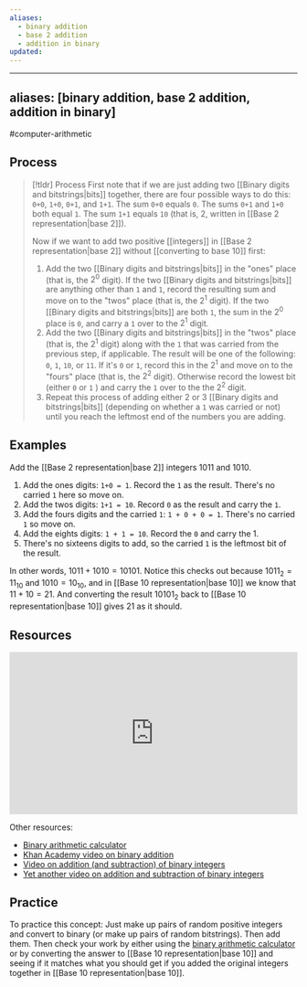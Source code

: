 ```yaml
---
aliases:
  - binary addition
  - base 2 addition
  - addition in binary
updated:
---
```

---
aliases: [binary addition, base 2 addition, addition in binary]
--- 

#computer-arithmetic 

## Process 

> [!tldr] Process
> First note that if we are just adding two [[Binary digits and bitstrings|bits]] together, there are four possible ways to do this: `0+0`, `1+0`, `0+1`, and `1+1`. The sum `0+0` equals `0`. The sums `0+1` and `1+0` both equal `1`. The sum `1+1` equals `10` (that is, 2, written in [[Base 2 representation|base 2]]). 
> 
> Now if we want to add two positive [[integers]] in [[Base 2 representation|base 2]] without [[converting to base 10]] first: 
> 1. Add the two [[Binary digits and bitstrings|bits]] in the "ones" place (that is, the $2^0$ digit). If the two [[Binary digits and bitstrings|bits]] are anything other than `1` and `1`, record the resulting sum and move on to the "twos" place (that is, the $2^1$ digit). If the two [[Binary digits and bitstrings|bits]] are both `1`, the sum in the $2^0$ place is `0`, and carry a `1` over to the $2^1$ digit. 
> 2. Add the two [[Binary digits and bitstrings|bits]] in the "twos" place (that is, the $2^1$ digit) along with the `1` that was carried from the previous step, if applicable. The result will be one of the following: `0`, `1`, `10`, or `11`. If it's `0` or `1`, record this in the $2^1$ and move on to the "fours" place (that is, the $2^2$ digit). Otherwise record the lowest bit (either `0` or `1` ) and carry the `1` over to the the $2^2$ digit. 
> 3. Repeat this process of adding either 2 or 3 [[Binary digits and bitstrings|bits]] (depending on whether a `1` was carried or not) until you reach the leftmost end of the numbers you are adding. 

## Examples 

Add the [[Base 2 representation|base 2]] integers $1011$ and $1010$. 

1. Add the ones digits: `1+0 = 1`. Record the `1` as the result. There's no carried `1` here so move on. 
2. Add the twos digits: `1+1 = 10`. Record `0` as the result and carry the `1`. 
3. Add the fours digits and the carried `1`: `1 + 0 + 0 = 1`. There's no carried `1` so move on. 
4. Add the eights digits: `1 + 1 = 10`. Record the `0` and carry the 1. 
5. There's no sixteens digits to add, so the carried `1` is the leftmost bit of the result. 

In other words, $1011 + 1010 = 10101$. Notice this checks out because $1011_2 = 11_{10}$ and $1010 = 10_{10}$, and in [[Base 10 representation|base 10]] we know that $11 + 10 = 21$. And converting the result $10101_2$ back to [[Base 10 representation|base 10]] gives $21$ as it should. 

## Resources 

<div style="padding:56.25% 0 0 0;position:relative;"><iframe src="https://player.vimeo.com/video/578516501?badge=0&amp;autopause=0&amp;player_id=0&amp;app_id=58479" frameborder="0" allow="autoplay; fullscreen; picture-in-picture" allowfullscreen style="position:absolute;top:0;left:0;width:100%;height:100%;" title="Screencast 1.4: Addition in binary"></iframe></div>

Other resources: 
- [Binary arithmetic calculator](https://www.calculator.net/binary-calculator.html)
- [Khan Academy video on binary addition](https://www.youtube.com/watch?v=RgklPQ8rbkg&pp=ygUPYmluYXJ5IGFkZGl0aW9u)
- [Video on addition (and subtraction) of binary integers](https://www.youtube.com/watch?v=C5EkxfNEMjE)
- [Yet another video on addition and subtraction of binary integers](https://www.youtube.com/watch?v=AE-27BSbkJ4) 

## Practice 

To practice this concept: Just make up pairs of random positive integers and convert to binary (or make up pairs of random bitstrings). Then add them. Then check your work by either using the [binary arithmetic calculator](https://www.calculator.net/binary-calculator.html) or by converting the answer to [[Base 10 representation|base 10]] and seeing if it matches what you should get if you added the original integers together in [[Base 10 representation|base 10]]. 
